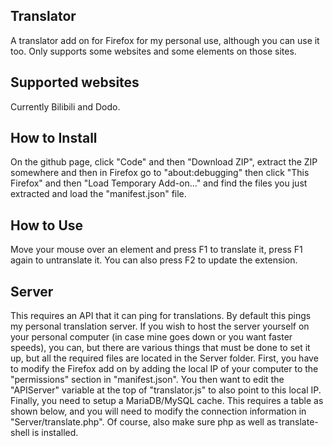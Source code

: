 ## Translator

A translator add on for Firefox for my personal use, although you can use it too. Only supports some websites and some elements on those sites.

## Supported websites

Currently Bilibili and Dodo.

## How to Install

On the github page, click "Code" and then "Download ZIP", extract the ZIP somewhere and then in Firefox go to "about:debugging" then click "This 
Firefox" and then "Load Temporary Add-on..." and find the files you just extracted and load the "manifest.json" file.

## How to Use

Move your mouse over an element and press F1 to translate it, press F1 again to untranslate it. You can also press F2 to update the extension.

## Server

This requires an API that it can ping for translations. By default this pings my personal translation server. If you wish to host the server yourself on 
your personal computer (in case mine goes down or you want faster speeds), you can, but there are various things that must be done to set it up, but all 
the required files are located in the Server folder. First, you have to modify the Firefox add on by adding the local IP of your computer to the 
"permissions" section in "manifest.json". You then want to edit the "APIServer" variable at the top of "translator.js" to also point to this local IP. 
Finally, you need to setup a MariaDB/MySQL cache. This requires a table as shown below, and you will need to modify the connection information in 
"Server/translate.php". Of course, also make sure php as well as translate-shell is installed.
